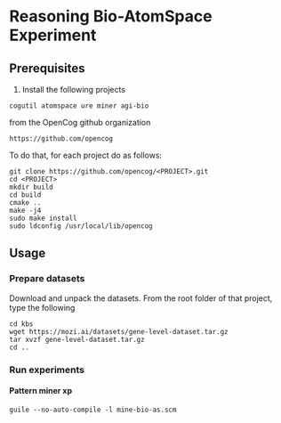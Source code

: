 # Reasoning Bio-AtomSpace Experiment 

## Prerequisites

1. Install the following projects

```
cogutil atomspace ure miner agi-bio
```

from the OpenCog github organization

```
https://github.com/opencog
```

To do that, for each project do as follows:

```
git clone https://github.com/opencog/<PROJECT>.git
cd <PROJECT>
mkdir build
cd build
cmake ..
make -j4
sudo make install
sudo ldconfig /usr/local/lib/opencog
```

## Usage

### Prepare datasets

Download and unpack the datasets. From the root folder of that
project, type the following

```
cd kbs
wget https://mozi.ai/datasets/gene-level-dataset.tar.gz
tar xvzf gene-level-dataset.tar.gz
cd ..
```

### Run experiments

#### Pattern miner xp

```
guile --no-auto-compile -l mine-bio-as.scm
```
